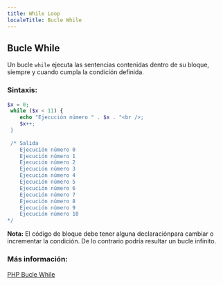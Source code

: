 ```yaml
---
title: While Loop
localeTitle: Bucle While
---
```

## Bucle While

Un bucle `while` ejecuta las sentencias contenidas dentro de su bloque, siempre y cuando cumpla la condición definida.

### Sintaxis:

```php
$x = 0; 
 while ($x < 11) {
    echo "Ejecución número " . $x . "<br />; 
    $x++; 
 } 
 
 /* Salida
    Ejecución número 0
    Ejecución número 1
    Ejecución número 2
    Ejecución número 3
    Ejecución número 4
    Ejecución número 5
    Ejecución número 6
    Ejecución número 7
    Ejecución número 8
    Ejecución número 9
    Ejecución número 10
*/
```

**Nota:** El código de bloque debe tener alguna declaraciónpara cambiar o incrementar la condición. De lo contrario podría resultar un bucle infinito.

### Más información:

[PHP Bucle While](http://php.net/manual/es/control-structures.while.php)
